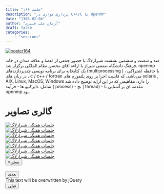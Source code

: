 ```yaml
---
title: "جلسه ۱۶۶"
description: "پردازش موازی در C++/C با OpenMP"
date: "1398-02-04"
author: "آرمان علی قنبری"
draft: false
categories:
    - "sessions"
---
```

[![poster164](../../img/posters/poster166.jpg)](../../img/poster166.jpg)


صد و شصت و ششمین نشست شیرازلاگ با حضور جمعی از اعضا و علاقه مندان در خانه فرهنگ دانشگاه صنعتی شیراز با اراءه اقای محسن نظام الملکی  برگزار شد.‍‍ openmp 
یک کتابخانه برای برنامه نویسی چند‌پردازندهای (multiprocessing ) ، با حافظه اشتراکی ، در زبان های c / c++ / fortran می‌باشد، که قابلیت اجرا بر روی پلتفورم های solaris , AIX, Linux, MacOS, Windows  را دارد. 
مفاهیمی که در این ارایه توضیح داده شد شامل:
دایرکتیو ها -
فرآیند ( process)  - 
نخ ( thread) -
مقدمه ای بر آشنایی با openmp بود.


<div class="row">
    <div class="col-lg-12">
        <h1 class="page-header">گالری تصاویر</h1>    
            <div class="col-lg-4 col-md-4 col-xs-6 thumb">
            <a class="thumbnail" href="#" data-image-id="" data-toggle="modal" data-title="نشست هفتگی شیرازلاگ با حضور جمعی از دوستان" data-caption="" data-image="../../img/a.8.jpg" data-target="#image-gallery">
              <img class="img-responsive" src="../../img/a.8.jpg"
              alt="جلسات هفتگی شیرازلاگ">
            </a>
        </div>
            <div class="col-lg-4 col-md-4 col-xs-6 thumb">
            <a class="thumbnail" href="#" data-image-id="" data-toggle="modal" data-title="نشست هفتگی شیرازلاگ با حضور جمعی از دوستان" data-caption="" data-image="../../img/a.9.jpg" data-target="#image-gallery">
                <img class="img-responsive" src="../../img/a.9.jpg"
                alt="جلسات هفتگی شیرازلاگ">
            </a>
        </div>
            <div class="col-lg-4 col-md-4 col-xs-6 thumb">
            <a class="thumbnail" href="#" data-image-id="" data-toggle="modal" data-title="نشست هفتگی شیرازلاگ با حضور جمعی از دوستان" data-caption="" data-image="../../img/a.11.jpg" data-target="#image-gallery">
                <img class="img-responsive" src="../../img/a.11.jpg"
                alt="جلسات هفتگی شیرازلاگ">
            </a>
    </div>
     <div class="col-lg-4 col-md-4 col-xs-6 thumb">
            <a class="thumbnail" href="#" data-image-id="" data-toggle="modal" data-title="نشست هفتگی شیرازلاگ با حضور جمعی از دوستان" data-caption="" data-image="../../img/a.12.jpg" data-target="#image-gallery">
                <img class="img-responsive" src="../../img/a.12.jpg"
                alt="جلسات هفتگی شیرازلاگ">
            </a>
    </div>
     <div class="col-lg-4 col-md-4 col-xs-6 thumb">
            <a class="thumbnail" href="#" data-image-id="" data-toggle="modal" data-title="نشست هفتگی شیرازلاگ با حضور جمعی از دوستان" data-caption="" data-image="../../img/a.16.jpg" data-target="#image-gallery">
                <img class="img-responsive" src="../../img/a.16.jpg"
                alt="جلسات هفتگی شیرازلاگ">
            </a>
 </div>    
            <div class="col-lg-4 col-md-4 col-xs-6 thumb">
            <a class="thumbnail" href="#" data-image-id="" data-toggle="modal" data-title="نشست هفتگی شیرازلاگ با حضور جمعی از دوستان" data-caption="" data-image="../../img/a.18.jpg" data-target="#image-gallery">
              <img class="img-responsive" src="../../img/a.18.jpg"
              alt="جلسات هفتگی شیرازلاگ">
            </a>
        </div>   
            <div class="col-lg-4 col-md-4 col-xs-6 thumb">
            <a class="thumbnail" href="#" data-image-id="" data-toggle="modal" data-title="نشست هفتگی شیرازلاگ با حضور جمعی از دوستان" data-caption="" data-image="../../img/a.21.jpg" data-target="#image-gallery">
              <img class="img-responsive" src="../../img/a.21.jpg"
              alt="جلسات هفتگی شیرازلاگ">
            </a>
        </div>
<div class="modal fade" id="image-gallery" tabindex="-1" role="dialog" aria-
 aria-labelledby="myModalLabel" aria-hidden="true">
    <div class="modal-dialog">
        <div class="modal-content">
            <div class="modal-header">
                <button type="button" class="close" data-dismiss="modal"><span aria-hidden="true">×</span><span class="sr-only">بستن</span></button>
                <h4 class="modal-title" id="image-gallery-title"></h4>
            </div>
            <div class="modal-body">
                <img id="image-gallery-image" class="img-responsive" src="">
            </div>
            <div class="modal-footer">
                <div class="col-md-2">
                    <button type="button" class="btn btn-primary" id="show-previous-image">بعدی</button>
                </div>
                <div class="col-md-8 text-justify" id="image-gallery-caption">
                    This text will be overwritten by jQuery
                </div>
                <div class="col-md-2">
                    <button type="button" id="show-next-image" class="btn btn-default">قبلی</button>
                </div>
            </div>
        </div>
    </div>
</div>
</div>
